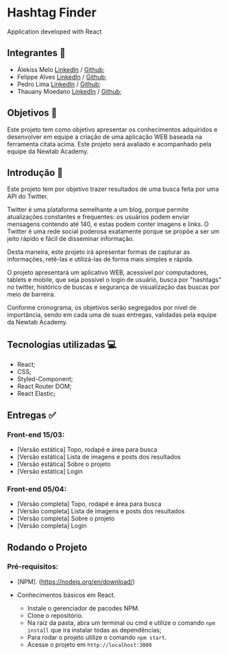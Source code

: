 # Hashtag Finder

Application developed with React

## Integrantes :bust_in_silhouette:

- Álekiss Melo [LinkedIn](https://www.linkedin.com/in/alekissmelo/) / [Github](https://github.com/alekiss/);
- Felippe Alves [LinkedIn](https://www.linkedin.com/in/felippe-alves-de-paula/) / [Github](https://github.com/FelippeAlves/);
- Pedro Lima [LinkedIn](https://www.linkedin.com/in/pedro-lima-b2a2b81a7/) / [Github](https://github.com/PedroLimass);
- Thauany Moedano [LinkedIn](https://www.linkedin.com/in/tmoedano/) / [Github](https://github.com/t-moedano);

## Objetivos :dart:

Este projeto tem como objetivo apresentar os conhecimentos adquiridos e desenvolver em equipe a criação de uma aplicação WEB baseada na ferramenta citata acima. Este projeto será avaliado e acompanhado pela equipe da Newtab Academy.

## Introdução :pencil:

Este projeto tem por objetivo trazer resultados de uma busca feita por uma API do Twitter.

Twitter é uma plataforma semelhante a um blog, porque permite atualizações constantes e frequentes: os usuários podem enviar mensagens contendo até 140, e estas podem conter imagens e links. O Twitter é uma rede social poderosa exatamente porque se propõe a ser um jeito rápido e fácil de disseminar informação.

Desta maneira, este projeto irá apresentar formas de capturar as informações, retê-las e utilizá-las de forma mais simples e rápida. 

O projeto apresentará um aplicativo WEB, acessível por computadores, tablets e mobile, que seja possível o login de usuário, busca por "hashtags" no twitter, histórico de buscas e segurança de visualização das buscas por meio de barreira.

Conforme cronograma, os objetivos serão segregados por nível de importância, sendo em cada uma de suas entregas, validadas pela equipe da Newtab Academy.

## Tecnologias utilizadas :computer:

- React;
- CSS;
- Styled-Component;
- React Router DOM;
- React Elastic;

## Entregas :white_check_mark:

### Front-end 15/03:

- [Versão estática] Topo, rodapé e área para busca
- [Versão estática] Lista de imagens e posts dos resultados
- [Versão estática] Sobre o projeto
- [Versão estática] Login

### Front-end 05/04:

- [Versão completa] Topo, rodapé e área para busca
- [Versão completa] Lista de imagens e posts dos resultados
- [Versão completa] Sobre o projeto
- [Versão completa] Login

## Rodando o Projeto

### Pré-requisitos:

- [NPM]. (https://nodejs.org/en/download/)
- Conhecimentos básicos em React.

  - Instale o gerenciador de pacodes NPM.
  - Clone o repositório.
  - Na raiz da pasta, abra um terminal ou cmd e utilize o comando `npm install` que ira instalar todas as dependências;
  - Para rodar o projeto utilize o comando `npm start`.
  - Acesse o projeto em `http://localhost:3000`






